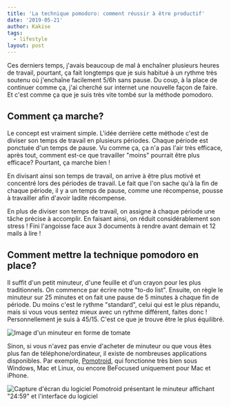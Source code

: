 ```yaml
---
title: 'La technique pomodoro: comment réussir à être productif'
date: '2019-05-21'
author: Kakise
tags:
  - lifestyle
layout: post
---
```

Ces derniers temps, j'avais beaucoup de mal à enchaîner plusieurs heures de travail, pourtant, ça fait longtemps que je suis habitué à un rythme très soutenu où j'enchaîne facilement 5/6h sans pause. Du coup, à la place de continuer comme ça, j'ai cherché sur internet une nouvelle façon de faire. Et c'est comme ça que je suis très vite tombé sur la méthode pomodoro.

## Comment ça marche?

Le concept est vraiment simple. L'idée derrière cette méthode c'est de diviser son temps de travail en plusieurs périodes. Chaque période est ponctuée d'un temps de pause. Vu comme ça, ça n'a pas l'air très efficace, après tout, comment est-ce que travailler "moins" pourrait être plus efficace? Pourtant, ça marche bien !

En divisant ainsi son temps de travail, on arrive à être plus motivé et concentré lors des périodes de travail. Le fait que l'on sache qu'à la fin de chaque période, il y a un temps de pause, comme une récompense, pousse à travailler afin d'avoir ladite récompense.

En plus de diviser son temps de travail, on assigne à chaque période une tâche précise à accomplir. En faisant ainsi, on réduit considérablement son stress ! Fini l'angoisse face aux 3 documents à rendre avant demain et 12 mails à lire ! 

## Comment mettre la technique pomodoro en place?

Il suffit d'un petit minuteur, d'une feuille et d'un crayon pour les plus traditionnels. On commence par écrire notre "to-do list". Ensuite, on règle le minuteur sur 25 minutes et on fait une pause de 5 minutes à chaque fin de période. Du moins c'est le rythme "standard", celui qui est le plus répandu, mais si vous vous sentez mieux avec un rythme différent, faites donc ! Personnellement je suis à 45/15. C'est ce que je trouve être le plus équilibré.

![Image d'un minuteur en forme de tomate](/images/pomodorotimer.jpg "Minuteur pomodoro")

Sinon, si vous n'avez pas envie d'acheter de minuteur ou que vous êtes plus fan de téléphone/ordinateur, il existe de nombreuses applications disponibles. Par exemple, [Pomotroid](https://splode.github.io/pomotroid/), qui fonctionne très bien sous Windows, Mac et Linux, ou encore BeFocused uniquement pour Mac et iPhone.

![Capture d'écran du logiciel Pomotroid présentant le minuteur affichant "24:59" et l'interface du logiciel](/images/pomotroid.png "Capture d'écran de Pomotroid")
